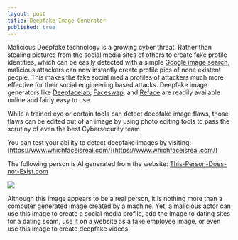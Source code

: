 ```yaml
---
layout: post
title: Deepfake Image Generator
published: true
---
```


Malicious Deepfake technology is a growing cyber threat. Rather than stealing pictures from the social media sites of others to create fake profile identities, which can be easily detected with a simple [Google image search](https://images.google.com/), malicious attackers can now instantly create profile pics of none existent people. This makes the fake social media profiles of attackers much more effective for their social engineering based attacks. Deepfake image generators like [Deepfacelab](https://github.com/iperov/DeepFaceLab), [Faceswap](https://faceswap.dev/), and [Reface](https://hey.reface.ai/) are readily available online and fairly easy to use.  

While a trained eye or certain tools can detect deepfake image flaws, those flaws can be edited out of an image by using photo editing tools to pass the scrutiny of even the best Cybersecurity team. 

You can test your ability to detect deepfake images by visiting: [https://www.whichfaceisreal.com/](https://www.whichfaceisreal.com/)

The following person is AI generated from the website: [This-Person-Does-not-Exist.com](https://this-person-does-not-exist.com/en)


![]({{site.baseurl}}/_posts/avatar-3%20these%20people%20do%20not%20exist.jpg)


Although this image appears to be a real person, it is nothing more than a computer generated image created by a machine. Yet, a malicious actor can use this image to create a social media profile, add the image to dating sites for a dating scam, use it on a website as a fake employee image, or even use this image to create deepfake videos. 
